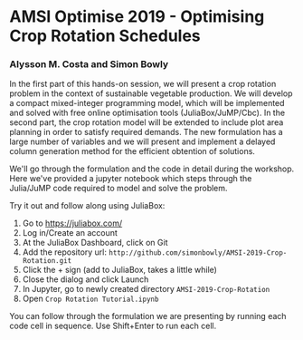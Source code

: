# AMSI Optimise 2019 - Optimising Crop Rotation Schedules

### Alysson M. Costa and Simon Bowly

In the first part of this hands-on session, we will present a crop rotation problem in the context of sustainable vegetable production. We will develop a compact mixed-integer programming model, which will be implemented and solved with free online optimisation tools (JuliaBox/JuMP/Cbc).  In the second part, the crop rotation model will be extended to include plot area planning in order to satisfy required demands.  The new formulation has a large number of variables and we will present and implement a delayed column generation method for the efficient obtention of solutions.

We'll go through the formulation and the code in detail during the workshop.
Here we've provided a jupyter notebook which steps through the Julia/JuMP code required to model and solve the problem.

Try it out and follow along using JuliaBox:

1. Go to https://juliabox.com/
2. Log in/Create an account
3. At the JuliaBox Dashboard, click on Git
4. Add the repository url: `http://github.com/simonbowly/AMSI-2019-Crop-Rotation.git`
5. Click the + sign (add to JuliaBox, takes a little while)
6. Close the dialog and click Launch
7. In Jupyter, go to newly created directory `AMSI-2019-Crop-Rotation`
8. Open `Crop Rotation Tutorial.ipynb`

You can follow through the formulation we are presenting by running each code cell in sequence.
Use Shift+Enter to run each cell.
